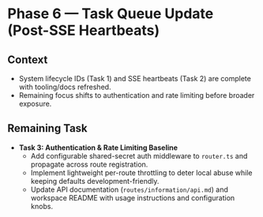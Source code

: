 # Phase 6 — Task Queue Update (Post-SSE Heartbeats)

## Context
- System lifecycle IDs (Task 1) and SSE heartbeats (Task 2) are complete with tooling/docs refreshed.
- Remaining focus shifts to authentication and rate limiting before broader exposure.

## Remaining Task
- **Task 3: Authentication & Rate Limiting Baseline**
  - Add configurable shared-secret auth middleware to `router.ts` and propagate across route registration.
  - Implement lightweight per-route throttling to deter local abuse while keeping defaults development-friendly.
  - Update API documentation (`routes/information/api.md`) and workspace README with usage instructions and configuration knobs.
